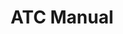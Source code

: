 ---
id: atc-manual
title: ATC Manual
description: Whether you're a qualified controller or just beginning your journey, the ATC Manual will be your guide to controlling the skies of Infinite Flight.
order: 3
---